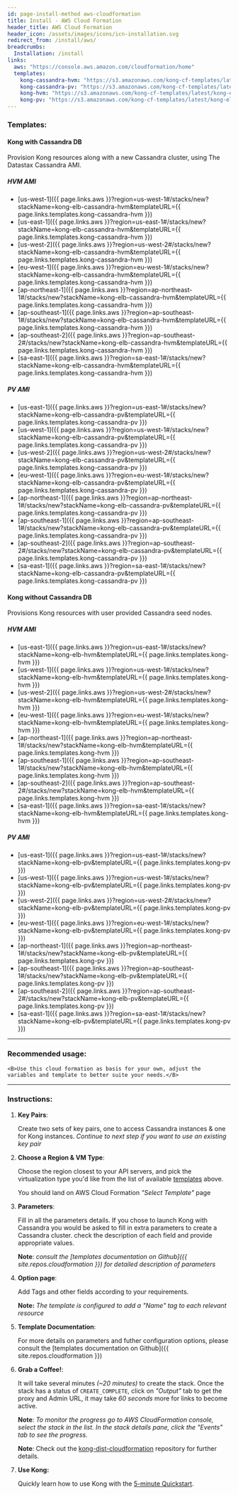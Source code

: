 ```yaml
---
id: page-install-method aws-cloudformation
title: Install - AWS Cloud Formation
header_title: AWS Cloud Formation
header_icon: /assets/images/icons/icn-installation.svg
redirect_from: /install/aws/
breadcrumbs:
  Installation: /install
links:
  aws: "https://console.aws.amazon.com/cloudformation/home"
  templates:
    kong-cassandra-hvm: "https://s3.amazonaws.com/kong-cf-templates/latest/kong-elb-cassandra-hvm.template"
    kong-cassandra-pv: "https://s3.amazonaws.com/kong-cf-templates/latest/kong-elb-cassandra-pv.template "
    kong-hvm: "https://s3.amazonaws.com/kong-cf-templates/latest/kong-elb-hvm.template"
    kong-pv: "https://s3.amazonaws.com/kong-cf-templates/latest/kong-elb-pv.template"
---
```


### Templates:

#### Kong with Cassandra DB

Provision Kong resources along with a new Cassandra cluster, using The Datastax Cassandra AMI.

##### HVM AMI

- [us-west-1]({{ page.links.aws }}?region=us-west-1#/stacks/new?stackName=kong-elb-cassandra-hvm&templateURL={{ page.links.templates.kong-cassandra-hvm }})
- [us-east-1]({{ page.links.aws }}?region=us-east-1#/stacks/new?stackName=kong-elb-cassandra-hvm&templateURL={{ page.links.templates.kong-cassandra-hvm }})
- [us-west-2]({{ page.links.aws }}?region=us-west-2#/stacks/new?stackName=kong-elb-cassandra-hvm&templateURL={{ page.links.templates.kong-cassandra-hvm }})
- [eu-west-1]({{ page.links.aws }}?region=eu-west-1#/stacks/new?stackName=kong-elb-cassandra-hvm&templateURL={{ page.links.templates.kong-cassandra-hvm }})
- [ap-northeast-1]({{ page.links.aws }}?region=ap-northeast-1#/stacks/new?stackName=kong-elb-cassandra-hvm&templateURL={{ page.links.templates.kong-cassandra-hvm }})
- [ap-southeast-1]({{ page.links.aws }}?region=ap-southeast-1#/stacks/new?stackName=kong-elb-cassandra-hvm&templateURL={{ page.links.templates.kong-cassandra-hvm }})
- [ap-southeast-2]({{ page.links.aws }}?region=ap-southeast-2#/stacks/new?stackName=kong-elb-cassandra-hvm&templateURL={{ page.links.templates.kong-cassandra-hvm }})
- [sa-east-1]({{ page.links.aws }}?region=sa-east-1#/stacks/new?stackName=kong-elb-cassandra-hvm&templateURL={{ page.links.templates.kong-cassandra-hvm }})

##### PV AMI

- [us-east-1]({{ page.links.aws }}?region=us-east-1#/stacks/new?stackName=kong-elb-cassandra-pv&templateURL={{ page.links.templates.kong-cassandra-pv }})
- [us-west-1]({{ page.links.aws }}?region=us-west-1#/stacks/new?stackName=kong-elb-cassandra-pv&templateURL={{ page.links.templates.kong-cassandra-pv }})
- [us-west-2]({{ page.links.aws }}?region=us-west-2#/stacks/new?stackName=kong-elb-cassandra-pv&templateURL={{ page.links.templates.kong-cassandra-pv }})
- [eu-west-1]({{ page.links.aws }}?region=eu-west-1#/stacks/new?stackName=kong-elb-cassandra-pv&templateURL={{ page.links.templates.kong-cassandra-pv }})
- [ap-northeast-1]({{ page.links.aws }}?region=ap-northeast-1#/stacks/new?stackName=kong-elb-cassandra-pv&templateURL={{ page.links.templates.kong-cassandra-pv }})
- [ap-southeast-1]({{ page.links.aws }}?region=ap-southeast-1#/stacks/new?stackName=kong-elb-cassandra-pv&templateURL={{ page.links.templates.kong-cassandra-pv }})
- [ap-southeast-2]({{ page.links.aws }}?region=ap-southeast-2#/stacks/new?stackName=kong-elb-cassandra-pv&templateURL={{ page.links.templates.kong-cassandra-pv }})
- [sa-east-1]({{ page.links.aws }}?region=sa-east-1#/stacks/new?stackName=kong-elb-cassandra-pv&templateURL={{ page.links.templates.kong-cassandra-pv }})

#### Kong without Cassandra DB

Provisions Kong resources with user provided Cassandra seed nodes.

##### HVM AMI

- [us-east-1]({{ page.links.aws }}?region=us-east-1#/stacks/new?stackName=kong-elb-hvm&templateURL={{ page.links.templates.kong-hvm }})
- [us-west-1]({{ page.links.aws }}?region=us-west-1#/stacks/new?stackName=kong-elb-hvm&templateURL={{ page.links.templates.kong-hvm }})
- [us-west-2]({{ page.links.aws }}?region=us-west-2#/stacks/new?stackName=kong-elb-hvm&templateURL={{ page.links.templates.kong-hvm }})
- [eu-west-1]({{ page.links.aws }}?region=eu-west-1#/stacks/new?stackName=kong-elb-hvm&templateURL={{ page.links.templates.kong-hvm }})
- [ap-northeast-1]({{ page.links.aws }}?region=ap-northeast-1#/stacks/new?stackName=kong-elb-hvm&templateURL={{ page.links.templates.kong-hvm }})
- [ap-southeast-1]({{ page.links.aws }}?region=ap-southeast-1#/stacks/new?stackName=kong-elb-hvm&templateURL={{ page.links.templates.kong-hvm }})
- [ap-southeast-2]({{ page.links.aws }}?region=ap-southeast-2#/stacks/new?stackName=kong-elb-hvm&templateURL={{ page.links.templates.kong-hvm }})
- [sa-east-1]({{ page.links.aws }}?region=sa-east-1#/stacks/new?stackName=kong-elb-hvm&templateURL={{ page.links.templates.kong-hvm }})

##### PV AMI

- [us-east-1]({{ page.links.aws }}?region=us-east-1#/stacks/new?stackName=kong-elb-pv&templateURL={{ page.links.templates.kong-pv }})
- [us-west-1]({{ page.links.aws }}?region=us-west-1#/stacks/new?stackName=kong-elb-pv&templateURL={{ page.links.templates.kong-pv }})
- [us-west-2]({{ page.links.aws }}?region=us-west-2#/stacks/new?stackName=kong-elb-pv&templateURL={{ page.links.templates.kong-pv }})
- [eu-west-1]({{ page.links.aws }}?region=eu-west-1#/stacks/new?stackName=kong-elb-pv&templateURL={{ page.links.templates.kong-pv }})
- [ap-northeast-1]({{ page.links.aws }}?region=ap-northeast-1#/stacks/new?stackName=kong-elb-pv&templateURL={{ page.links.templates.kong-pv }})
- [ap-southeast-1]({{ page.links.aws }}?region=ap-southeast-1#/stacks/new?stackName=kong-elb-pv&templateURL={{ page.links.templates.kong-pv }})
- [ap-southeast-2]({{ page.links.aws }}?region=ap-southeast-2#/stacks/new?stackName=kong-elb-pv&templateURL={{ page.links.templates.kong-pv }})
- [sa-east-1]({{ page.links.aws }}?region=sa-east-1#/stacks/new?stackName=kong-elb-pv&templateURL={{ page.links.templates.kong-pv }})

----
### Recommended usage:

	<B>Use this cloud formation as basis for your own, adjust the variables and template to better suite your needs.</B>
----

### Instructions:

1. **Key Pairs**:

    Create two sets of key pairs, one to access Cassandra instances & one for Kong instances. *Continue to next step if you want to use an existing key pair*

3. **Choose a Region & VM Type**:

    Choose the region closest to your API servers, and pick the virtualization type you'd like from the list of available [templates](#templates) above.

    You should land on AWS Cloud Formation *"Select Template"* page

4. **Parameters**:

    Fill in all the parameters details. If you chose to launch Kong with Cassandra you would be asked to fill in extra parameters to create a Cassandra cluster. check the description of each field and provide appropriate values.

    **Note**: *consult the [templates documentation on Github]({{ site.repos.cloudformation }}) for detailed description of parameters*

5. **Option page**:

    Add Tags and other fields according to your requirements.

    **Note:** *The template is configured to add a "Name" tag to each relevant resource*

5. **Template Documentation**:

    For more details on parameters and futher configuration options, please consult the [templates documentation on Github]({{ site.repos.cloudformation }})

6. **Grab a Coffee!**:

    It will take several minutes *(~20 minutes)* to create the stack. Once the stack has a status of `CREATE_COMPLETE`, click on *"Output"* tab to get the proxy and Admin URL, it may take *60 seconds* more for links to become active.

    **Note**: *To monitor the progress go to AWS CloudFormation console, select the stack in the list. In the stack details pane, click the "Events" tab to see the progress.*

    <div class="alert alert-warning">
      <div class="text-center">
        <strong>Note</strong>: Check out the <a href="{{ site.repos.cloudformation }}">kong-dist-cloudformation</a> repository for further details.
      </div>
    </div>

7. **Use Kong:**

    Quickly learn how to use Kong with the [5-minute Quickstart](/docs/latest/getting-started/quickstart).
